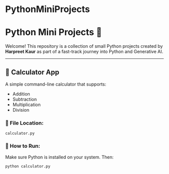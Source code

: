 # PythonMiniProjects


# Python Mini Projects 🐍

Welcome! This repository is a collection of small Python projects created by **Harpreet Kaur** as part of a fast-track journey into Python and Generative AI.

---

## 🔢 Calculator App

A simple command-line calculator that supports:

- Addition
- Subtraction
- Multiplication
- Division

### 📁 File Location:
`calculator.py`

### 🚀 How to Run:
Make sure Python is installed on your system. Then:

```bash
python calculator.py

